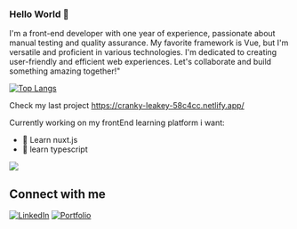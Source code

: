 ### Hello World 👋
I'm a front-end developer with one year of experience, passionate about manual testing and quality assurance. My favorite framework is Vue, but I'm versatile and proficient in various technologies. I'm dedicated to creating user-friendly and efficient web experiences. Let's collaborate and build something amazing together!"

[![Top Langs](https://github-readme-stats.vercel.app/api/top-langs/?username=datureli&layout=compact)](https://github.com/Datureli/github-readme-stats) 

Check my last project
https://cranky-leakey-58c4cc.netlify.app/

Currently working on my frontEnd learning platform
i want:
- 🌱 Learn nuxt.js
- 🌱 learn typescript



![](https://komarev.com/ghpvc/?username=Datureli)
## Connect with me

[![LinkedIn](https://img.shields.io/badge/LinkedIn-%230077B5?style=for-the-badge&logo=linkedin&logoColor=white)](https://www.linkedin.com/in/pawe%C5%82-chmielewski-472a781a6/)
[![Portfolio](https://img.shields.io/badge/Portfolio-red?style=for-the-badge)](https://datureli-portfolio.netlify.app/)




